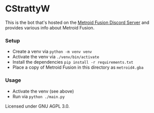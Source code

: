 # CStrattyW

This is the bot that's hosted on the [Metroid Fusion Discord Server](https://discord.gg/Djska8XhXD)
and provides various info about Metroid Fusion.

### Setup
- Create a venv via `python -m venv venv`
- Activate the venv via `./venv/bin/activate`
- Install the dependencies `pip install -r requirements.txt`
- Place a copy of Metroid Fusion in this directory as `metroid4.gba`

### Usage
- Activate the venv (see above)
- Run via `python ./main.py`

Licensed under GNU AGPL 3.0.
